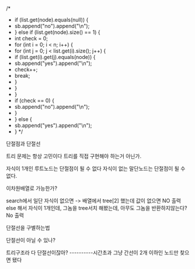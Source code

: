 /\*

- if (list.get(node).equals(null)) {
- sb.append("no").append("\n");
- } else if (list.get(node).size() == 1) {
- int check = 0;
- for (int i = 0; i < n; i++) {
- for (int j = 0; j < list.get(i).size(); j++) {
- if (list.get(i).get(j).equals(node)) {
- sb.append("yes").append("\n");
- check++;
- break;
- }
- }
- }
- if (check == 0) {
- sb.append("no").append("\n");
- }
- } else {
- sb.append("yes").append("\n");
- }
  \*/

단절점과 단절선

트리 문제는 항상 고민이다
트리를 직접 구현해야 하는거 아닌가.

자식이 1개인 루트노드는 단절점이 될 수 없다
자식이 없는 말단노드는 단절점이 될 수 없다.

이차원배열로 가능한가?

search에서 일단 자식이 없으면 -> 배열에서 tree[2] 했는데 값이 없으면
NO 출력
else 해서
자식이 1개인데, 그놈을 tree서치 해봤는데, 아무도 그놈을 반환하지않는다?
No 출력

단절선을 구별하는법

단절선이 아닐 수 있나?

트리구조라 다 단절선이잖아?
----------시간초과
그냥 간선이 2개 이하인 노드만 찾으면 됐다

